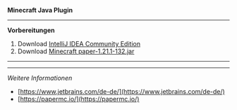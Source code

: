 **Minecraft Java Plugin**

---

**Vorbereitungen**

1. Download [IntelliJ IDEA Community Edition](https://www.jetbrains.com/de-de/idea/download/)
2. Download [Minecraft paper-1.21.1-132.jar](https://papermc.io/downloads/all)

---


---

_Weitere Informationen_
- [https://www.jetbrains.com/de-de/](https://www.jetbrains.com/de-de/)
- [https://papermc.io/](https://papermc.io/)
